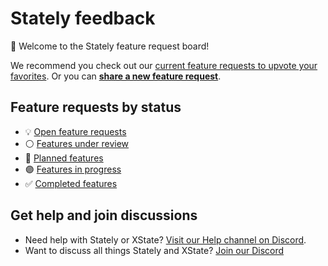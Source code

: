 # Stately feedback

👋 Welcome to the Stately feature request board!

We recommend you check out our [current feature requests to upvote your favorites](https://github.com/statelyai/feedback/issues?q=is%3Aopen+label%3Aopen+label%3Aunder+review+label%3Aplanned). Or you can **[share a new feature request](https://github.com/statelyai/feedback/issues/new/choose)**.

## Feature requests by status

- 💡 [Open feature requests](https://github.com/statelyai/feedback/labels/open)
- ⚪️ [Features under review](https://github.com/statelyai/feedback/labels/under%20review)
- 🔵 [Planned features](https://github.com/statelyai/feedback/labels/planned)
- 🟣 [Features in progress](https://github.com/statelyai/feedback/labels/in%20progress)
- ✅ [Completed features](https://github.com/statelyai/feedback/labels/complete)

## Get help and join discussions

- Need help with Stately or XState? [Visit our Help channel on Discord](https://discord.com/channels/795785288994652170/1021738689434501181).
- Want to discuss all things Stately and XState? [Join our Discord](https://discord.stately.ai)
